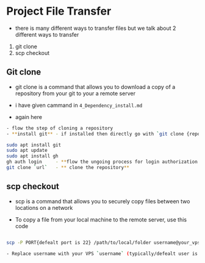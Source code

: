 # Project File Transfer

- there is many different ways to transfer files but we talk about 2 different ways to transfer
1. git clone
2. scp checkout


## Git clone

- git clone is a command that allows you to download a copy of a repository from your git to your a remote server

- i have given cammand in `4_Dependency_install.md` 
- again here

```bash
- flow the step of cloning a repository
- **install git** - if installed then directly go with `git clone {repo url}` cmd

sudo apt install git
sudo apt update
sudo apt install gh
gh auth login     - **flow the ungoing process for login authorization with github** 
git clone `url`   - ** clone the repository**

```


## scp checkout
- scp is a command that allows you to securely copy files between two locations on a network 

- To copy a file from your local machine to the remote server, use this code

```bash

scp -P PORT{defealt port is 22} /path/to/local/folder username@your_vps_ip:/path/to/remote/folder

- Replace username with your VPS `username` (typically/defealt user is =  root) and `your_vps_ip` with the actual IP address of your server/vps ip.


```


